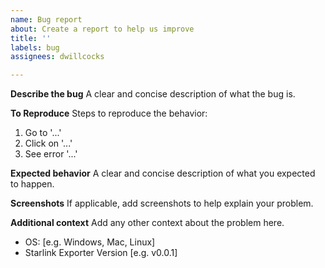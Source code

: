 ```yaml
---
name: Bug report
about: Create a report to help us improve
title: ''
labels: bug
assignees: dwillcocks

---
```


**Describe the bug**
A clear and concise description of what the bug is.

**To Reproduce**
Steps to reproduce the behavior:
1. Go to '...'
2. Click on '...'
3. See error '...'

**Expected behavior**
A clear and concise description of what you expected to happen.

**Screenshots**
If applicable, add screenshots to help explain your problem.

**Additional context**
Add any other context about the problem here.
 - OS: [e.g. Windows, Mac, Linux]
 - Starlink Exporter Version [e.g. v0.0.1]
